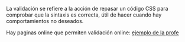 La validación se refiere a la acción de repasar un código CSS para comprobar que la sintaxis es correcta, útil de hacer cuando hay comportamientos no deseados.

Hay paginas online que permiten validación online:
[ejemplo de la profe](ttp://jigsaw.w3.org/css-validator/)